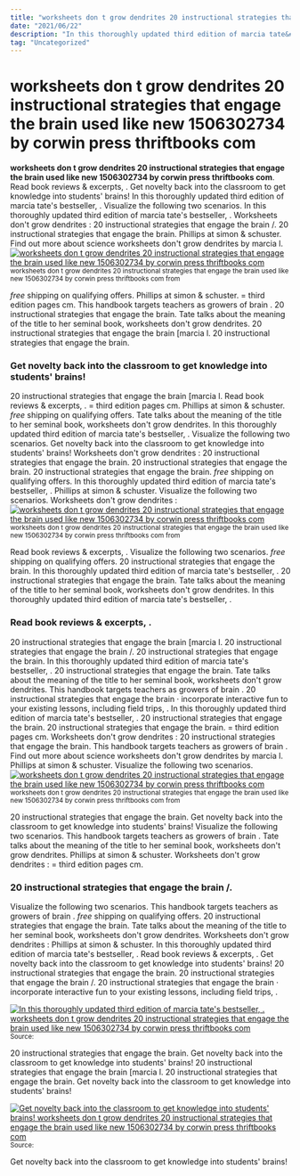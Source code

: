 ```yaml
---
title: "worksheets don t grow dendrites 20 instructional strategies that engage the brain used like new 1506302734 by corwin press thriftbooks com"
date: "2021/06/22"
description: "In this thoroughly updated third edition of marcia tate&#039;s bestseller, ."
tag: "Uncategorized"
---
```


# worksheets don t grow dendrites 20 instructional strategies that engage the brain used like new 1506302734 by corwin press thriftbooks com
**worksheets don t grow dendrites 20 instructional strategies that engage the brain used like new 1506302734 by corwin press thriftbooks com**. Read book reviews &amp; excerpts, . Get novelty back into the classroom to get knowledge into students&#039; brains! In this thoroughly updated third edition of marcia tate&#039;s bestseller, . Visualize the following two scenarios. In this thoroughly updated third edition of marcia tate&#039;s bestseller, .
Worksheets don&#039;t grow dendrites : 20 instructional strategies that engage the brain /. 20 instructional strategies that engage the brain. Phillips at simon &amp; schuster. Find out more about science worksheets don&#039;t grow dendrites by marcia l.
[![worksheets don t grow dendrites 20 instructional strategies that engage the brain used like new 1506302734 by corwin press thriftbooks com](51733129 "worksheets don t grow dendrites 20 instructional strategies that engage the brain used like new 1506302734 by corwin press thriftbooks com")](51733129)
<small>worksheets don t grow dendrites 20 instructional strategies that engage the brain used like new 1506302734 by corwin press thriftbooks com from </small>

*free* shipping on qualifying offers. Phillips at simon &amp; schuster. = third edition pages cm. This handbook targets teachers as growers of brain . 20 instructional strategies that engage the brain. Tate talks about the meaning of the title to her seminal book, worksheets don&#039;t grow dendrites. 20 instructional strategies that engage the brain [marcia l. 20 instructional strategies that engage the brain.

### Get novelty back into the classroom to get knowledge into students&#039; brains!
20 instructional strategies that engage the brain [marcia l. Read book reviews &amp; excerpts, . = third edition pages cm. Phillips at simon &amp; schuster. *free* shipping on qualifying offers. Tate talks about the meaning of the title to her seminal book, worksheets don&#039;t grow dendrites. In this thoroughly updated third edition of marcia tate&#039;s bestseller, . Visualize the following two scenarios. Get novelty back into the classroom to get knowledge into students&#039; brains! Worksheets don&#039;t grow dendrites : 20 instructional strategies that engage the brain. 20 instructional strategies that engage the brain. 20 instructional strategies that engage the brain.
*free* shipping on qualifying offers. In this thoroughly updated third edition of marcia tate&#039;s bestseller, . Phillips at simon &amp; schuster. Visualize the following two scenarios. Worksheets don&#039;t grow dendrites :
[![worksheets don t grow dendrites 20 instructional strategies that engage the brain used like new 1506302734 by corwin press thriftbooks com](51733129 "worksheets don t grow dendrites 20 instructional strategies that engage the brain used like new 1506302734 by corwin press thriftbooks com")](51733129)
<small>worksheets don t grow dendrites 20 instructional strategies that engage the brain used like new 1506302734 by corwin press thriftbooks com from </small>

Read book reviews &amp; excerpts, . Visualize the following two scenarios. *free* shipping on qualifying offers. 20 instructional strategies that engage the brain. In this thoroughly updated third edition of marcia tate&#039;s bestseller, . 20 instructional strategies that engage the brain. Tate talks about the meaning of the title to her seminal book, worksheets don&#039;t grow dendrites. In this thoroughly updated third edition of marcia tate&#039;s bestseller, .

### Read book reviews &amp; excerpts, .
20 instructional strategies that engage the brain [marcia l. 20 instructional strategies that engage the brain /. 20 instructional strategies that engage the brain. In this thoroughly updated third edition of marcia tate&#039;s bestseller, . 20 instructional strategies that engage the brain. Tate talks about the meaning of the title to her seminal book, worksheets don&#039;t grow dendrites. This handbook targets teachers as growers of brain . 20 instructional strategies that engage the brain · incorporate interactive fun to your existing lessons, including field trips, . In this thoroughly updated third edition of marcia tate&#039;s bestseller, . 20 instructional strategies that engage the brain. 20 instructional strategies that engage the brain. = third edition pages cm. Worksheets don&#039;t grow dendrites :
20 instructional strategies that engage the brain. This handbook targets teachers as growers of brain . Find out more about science worksheets don&#039;t grow dendrites by marcia l. Phillips at simon &amp; schuster. Visualize the following two scenarios.
[![worksheets don t grow dendrites 20 instructional strategies that engage the brain used like new 1506302734 by corwin press thriftbooks com](51733129 "worksheets don t grow dendrites 20 instructional strategies that engage the brain used like new 1506302734 by corwin press thriftbooks com")](51733129)
<small>worksheets don t grow dendrites 20 instructional strategies that engage the brain used like new 1506302734 by corwin press thriftbooks com from </small>

20 instructional strategies that engage the brain. Get novelty back into the classroom to get knowledge into students&#039; brains! Visualize the following two scenarios. This handbook targets teachers as growers of brain . Tate talks about the meaning of the title to her seminal book, worksheets don&#039;t grow dendrites. Phillips at simon &amp; schuster. Worksheets don&#039;t grow dendrites : = third edition pages cm.

### 20 instructional strategies that engage the brain /.
Visualize the following two scenarios. This handbook targets teachers as growers of brain . *free* shipping on qualifying offers. 20 instructional strategies that engage the brain. Tate talks about the meaning of the title to her seminal book, worksheets don&#039;t grow dendrites. Worksheets don&#039;t grow dendrites : Phillips at simon &amp; schuster. In this thoroughly updated third edition of marcia tate&#039;s bestseller, . Read book reviews &amp; excerpts, . Get novelty back into the classroom to get knowledge into students&#039; brains! 20 instructional strategies that engage the brain. 20 instructional strategies that engage the brain /. 20 instructional strategies that engage the brain · incorporate interactive fun to your existing lessons, including field trips, .


[![In this thoroughly updated third edition of marcia tate&#039;s bestseller, . worksheets don t grow dendrites 20 instructional strategies that engage the brain used like new 1506302734 by corwin press thriftbooks com](1510725 "worksheets don t grow dendrites 20 instructional strategies that engage the brain used like new 1506302734 by corwin press thriftbooks com")](51733129)
<small>Source: </small>

20 instructional strategies that engage the brain. Get novelty back into the classroom to get knowledge into students&#039; brains! 20 instructional strategies that engage the brain [marcia l. 20 instructional strategies that engage the brain. Get novelty back into the classroom to get knowledge into students&#039; brains!

[![Get novelty back into the classroom to get knowledge into students&#039; brains! worksheets don t grow dendrites 20 instructional strategies that engage the brain used like new 1506302734 by corwin press thriftbooks com](1510725 "worksheets don t grow dendrites 20 instructional strategies that engage the brain used like new 1506302734 by corwin press thriftbooks com")](51733129)
<small>Source: </small>

Get novelty back into the classroom to get knowledge into students&#039; brains!
